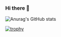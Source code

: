 ### Hi there 👋

![Anurag's GitHub stats](https://git-hub-readme-stats-clone-jade.vercel.app/api?username=hataYK&show_icons=true&theme=buefy)

[![trophy](https://github-profile-trophy.vercel.app/?username=hataYK)](https://github.com/ryo-ma/github-profile-trophy)


<!--
**hataYK/hataYK** is a ✨ _special_ ✨ repository because its `README.md` (this file) appears on your GitHub profile.

Here are some ideas to get you started:

- 🔭 I’m currently working on ...
- 🌱 I’m currently learning ...
- 👯 I’m looking to collaborate on ...
- 🤔 I’m looking for help with ...
- 💬 Ask me about ...
- 📫 How to reach me: ...
- 😄 Pronouns: ...
- ⚡ Fun fact: ...
-->
